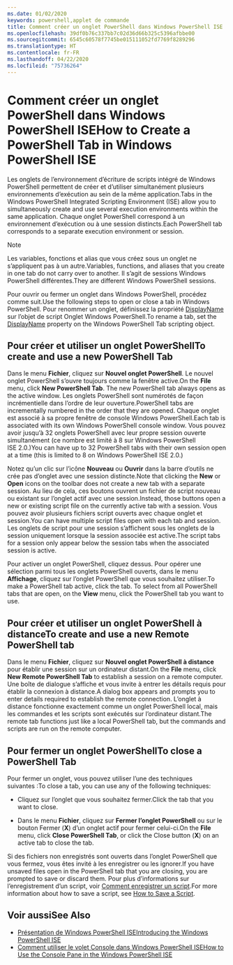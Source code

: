 ```yaml
---
ms.date: 01/02/2020
keywords: powershell,applet de commande
title: Comment créer un onglet PowerShell dans Windows PowerShell ISE
ms.openlocfilehash: 39df0b76c337bb7c02d36d66b325c5396afbbe00
ms.sourcegitcommit: 6545c60578f7745be015111052fd7769f8289296
ms.translationtype: HT
ms.contentlocale: fr-FR
ms.lasthandoff: 04/22/2020
ms.locfileid: "75736264"
---
```

# <a name="how-to-create-a-powershell-tab-in-windows-powershell-ise"></a><span data-ttu-id="12b68-103">Comment créer un onglet PowerShell dans Windows PowerShell ISE</span><span class="sxs-lookup"><span data-stu-id="12b68-103">How to Create a PowerShell Tab in Windows PowerShell ISE</span></span>

<span data-ttu-id="12b68-104">Les onglets de l’environnement d’écriture de scripts intégré de Windows PowerShell permettent de créer et d’utiliser simultanément plusieurs environnements d’exécution au sein de la même application.</span><span class="sxs-lookup"><span data-stu-id="12b68-104">Tabs in the Windows PowerShell Integrated Scripting Environment (ISE) allow you to simultaneously create and use several execution environments within the same application.</span></span> <span data-ttu-id="12b68-105">Chaque onglet PowerShell correspond à un environnement d’exécution ou à une session distincts.</span><span class="sxs-lookup"><span data-stu-id="12b68-105">Each PowerShell tab corresponds to a separate execution environment or session.</span></span>

> [!NOTE]
> <span data-ttu-id="12b68-106">Les variables, fonctions et alias que vous créez sous un onglet ne s’appliquent pas à un autre.</span><span class="sxs-lookup"><span data-stu-id="12b68-106">Variables, functions, and aliases that you create in one tab do not carry over to another.</span></span> <span data-ttu-id="12b68-107">Il s’agit de sessions Windows PowerShell différentes.</span><span class="sxs-lookup"><span data-stu-id="12b68-107">They are different Windows PowerShell sessions.</span></span>

<span data-ttu-id="12b68-108">Pour ouvrir ou fermer un onglet dans Windows PowerShell, procédez comme suit.</span><span class="sxs-lookup"><span data-stu-id="12b68-108">Use the following steps to open or close a tab in Windows PowerShell.</span></span> <span data-ttu-id="12b68-109">Pour renommer un onglet, définissez la propriété [DisplayName](object-model/The-PowerShellTab-Object.md#displayname) sur l’objet de script Onglet Windows PowerShell.</span><span class="sxs-lookup"><span data-stu-id="12b68-109">To rename a tab, set the [DisplayName](object-model/The-PowerShellTab-Object.md#displayname) property on the Windows PowerShell Tab scripting object.</span></span>

## <a name="to-create-and-use-a-new-powershell-tab"></a><span data-ttu-id="12b68-110">Pour créer et utiliser un onglet PowerShell</span><span class="sxs-lookup"><span data-stu-id="12b68-110">To create and use a new PowerShell Tab</span></span>

<span data-ttu-id="12b68-111">Dans le menu **Fichier**, cliquez sur **Nouvel onglet PowerShell**. Le nouvel onglet PowerShell s’ouvre toujours comme la fenêtre active.</span><span class="sxs-lookup"><span data-stu-id="12b68-111">On the **File** menu, click **New PowerShell Tab**. The new PowerShell tab always opens as the active window.</span></span> <span data-ttu-id="12b68-112">Les onglets PowerShell sont numérotés de façon incrémentielle dans l’ordre de leur ouverture.</span><span class="sxs-lookup"><span data-stu-id="12b68-112">PowerShell tabs are incrementally numbered in the order that they are opened.</span></span> <span data-ttu-id="12b68-113">Chaque onglet est associé à sa propre fenêtre de console Windows PowerShell.</span><span class="sxs-lookup"><span data-stu-id="12b68-113">Each tab is associated with its own Windows PowerShell console window.</span></span> <span data-ttu-id="12b68-114">Vous pouvez avoir jusqu’à 32 onglets PowerShell avec leur propre session ouverte simultanément (ce nombre est limité à 8 sur Windows PowerShell ISE 2.0.)</span><span class="sxs-lookup"><span data-stu-id="12b68-114">You can have up to 32 PowerShell tabs with their own session open at a time (this is limited to 8 on Windows PowerShell ISE 2.0.)</span></span>

<span data-ttu-id="12b68-115">Notez qu’un clic sur l’icône **Nouveau** ou **Ouvrir** dans la barre d’outils ne crée pas d’onglet avec une session distincte.</span><span class="sxs-lookup"><span data-stu-id="12b68-115">Note that clicking the **New** or **Open** icons on the toolbar does not create a new tab with a separate session.</span></span> <span data-ttu-id="12b68-116">Au lieu de cela, ces boutons ouvrent un fichier de script nouveau ou existant sur l’onglet actif avec une session.</span><span class="sxs-lookup"><span data-stu-id="12b68-116">Instead, those buttons open a new or existing script file on the currently active tab with a session.</span></span> <span data-ttu-id="12b68-117">Vous pouvez avoir plusieurs fichiers script ouverts avec chaque onglet et session.</span><span class="sxs-lookup"><span data-stu-id="12b68-117">You can have multiple script files open with each tab and session.</span></span> <span data-ttu-id="12b68-118">Les onglets de script pour une session s’affichent sous les onglets de la session uniquement lorsque la session associée est active.</span><span class="sxs-lookup"><span data-stu-id="12b68-118">The script tabs for a session only appear below the session tabs when the associated session is active.</span></span>

<span data-ttu-id="12b68-119">Pour activer un onglet PowerShell, cliquez dessus. Pour opérer une sélection parmi tous les onglets PowerShell ouverts, dans le menu **Affichage**, cliquez sur l’onglet PowerShell que vous souhaitez utiliser.</span><span class="sxs-lookup"><span data-stu-id="12b68-119">To make a PowerShell tab active, click the tab. To select from all PowerShell tabs that are open, on the **View** menu, click the PowerShell tab you want to use.</span></span>

## <a name="to-create-and-use-a-new-remote-powershell-tab"></a><span data-ttu-id="12b68-120">Pour créer et utiliser un onglet PowerShell à distance</span><span class="sxs-lookup"><span data-stu-id="12b68-120">To create and use a new Remote PowerShell tab</span></span>

<span data-ttu-id="12b68-121">Dans le menu **Fichier**, cliquez sur **Nouvel onglet PowerShell à distance** pour établir une session sur un ordinateur distant.</span><span class="sxs-lookup"><span data-stu-id="12b68-121">On the **File** menu, click **New Remote PowerShell Tab** to establish a session on a remote computer.</span></span> <span data-ttu-id="12b68-122">Une boîte de dialogue s’affiche et vous invite à entrer les détails requis pour établir la connexion à distance.</span><span class="sxs-lookup"><span data-stu-id="12b68-122">A dialog box appears and prompts you to enter details required to establish the remote connection.</span></span> <span data-ttu-id="12b68-123">L’onglet à distance fonctionne exactement comme un onglet PowerShell local, mais les commandes et les scripts sont exécutés sur l’ordinateur distant.</span><span class="sxs-lookup"><span data-stu-id="12b68-123">The remote tab functions just like a local PowerShell tab, but the commands and scripts are run on the remote computer.</span></span>

## <a name="to-close-a-powershell-tab"></a><span data-ttu-id="12b68-124">Pour fermer un onglet PowerShell</span><span class="sxs-lookup"><span data-stu-id="12b68-124">To close a PowerShell Tab</span></span>

<span data-ttu-id="12b68-125">Pour fermer un onglet, vous pouvez utiliser l’une des techniques suivantes :</span><span class="sxs-lookup"><span data-stu-id="12b68-125">To close a tab, you can use any of the following techniques:</span></span>

- <span data-ttu-id="12b68-126">Cliquez sur l’onglet que vous souhaitez fermer.</span><span class="sxs-lookup"><span data-stu-id="12b68-126">Click the tab that you want to close.</span></span>

- <span data-ttu-id="12b68-127">Dans le menu **Fichier**, cliquez sur **Fermer l’onglet PowerShell** ou sur le bouton Fermer (**X**) d’un onglet actif pour fermer celui-ci.</span><span class="sxs-lookup"><span data-stu-id="12b68-127">On the **File** menu, click **Close PowerShell Tab**, or click the Close button (**X**) on an active tab to close the tab.</span></span>

<span data-ttu-id="12b68-128">Si des fichiers non enregistrés sont ouverts dans l’onglet PowerShell que vous fermez, vous êtes invité à les enregistrer ou les ignorer.</span><span class="sxs-lookup"><span data-stu-id="12b68-128">If you have unsaved files open in the PowerShell tab that you are closing, you are prompted to save or discard them.</span></span> <span data-ttu-id="12b68-129">Pour plus d’informations sur l’enregistrement d’un script, voir [Comment enregistrer un script](How-to-Write-and-Run-Scripts-in-the-Windows-PowerShell-ISE.md#how-to-save-a-script).</span><span class="sxs-lookup"><span data-stu-id="12b68-129">For more information about how to save a script, see [How to Save a Script](How-to-Write-and-Run-Scripts-in-the-Windows-PowerShell-ISE.md#how-to-save-a-script).</span></span>

## <a name="see-also"></a><span data-ttu-id="12b68-130">Voir aussi</span><span class="sxs-lookup"><span data-stu-id="12b68-130">See Also</span></span>

- [<span data-ttu-id="12b68-131">Présentation de Windows PowerShell ISE</span><span class="sxs-lookup"><span data-stu-id="12b68-131">Introducing the Windows PowerShell ISE</span></span>](Introducing-the-Windows-PowerShell-ISE.md)
- [<span data-ttu-id="12b68-132">Comment utiliser le volet Console dans Windows PowerShell ISE</span><span class="sxs-lookup"><span data-stu-id="12b68-132">How to Use the Console Pane in the Windows PowerShell ISE</span></span>](How-to-Use-the-Console-Pane-in-the-Windows-PowerShell-ISE.md)
